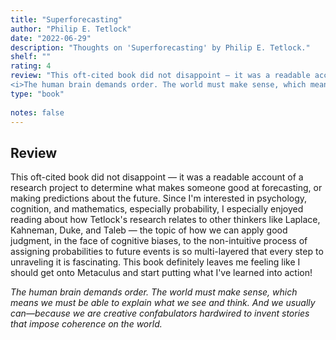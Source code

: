 ```yaml
---
title: "Superforecasting"
author: "Philip E. Tetlock"
date: "2022-06-29"
description: "Thoughts on 'Superforecasting' by Philip E. Tetlock."
shelf: ""
rating: 4
review: "This oft-cited book did not disappoint — it was a readable account of a research project to determine what makes someone good at forecasting, or making predictions about the future. Since I'm interested in psychology, cognition, and mathematics, especially probability, I especially enjoyed reading about how Tetlock's research relates to other thinkers like Laplace, Kahneman, Duke, and Taleb — the topic of how we can apply good judgment, in the face of cognitive biases, to the non-intuitive process of assigning probabilities to future events is so multi-layered that every step to unraveling it is fascinating. This book definitely leaves me feeling like I should get onto Metaculus and start putting what I've learned into action!<br/><br/>
<i>The human brain demands order. The world must make sense, which means we must be able to explain what we see and think. And we usually can—because we are creative confabulators hardwired to invent stories that impose coherence on the world.</i>"
type: "book"
 
notes: false
---
```


## Review

This oft-cited book did not disappoint — it was a readable account of a research project to determine what makes someone good at forecasting, or making predictions about the future. Since I'm interested in psychology, cognition, and mathematics, especially probability, I especially enjoyed reading about how Tetlock's research relates to other thinkers like Laplace, Kahneman, Duke, and Taleb — the topic of how we can apply good judgment, in the face of cognitive biases, to the non-intuitive process of assigning probabilities to future events is so multi-layered that every step to unraveling it is fascinating. This book definitely leaves me feeling like I should get onto Metaculus and start putting what I've learned into action!

_The human brain demands order. The world must make sense, which means we must be able to explain what we see and think. And we usually can—because we are creative confabulators hardwired to invent stories that impose coherence on the world._
